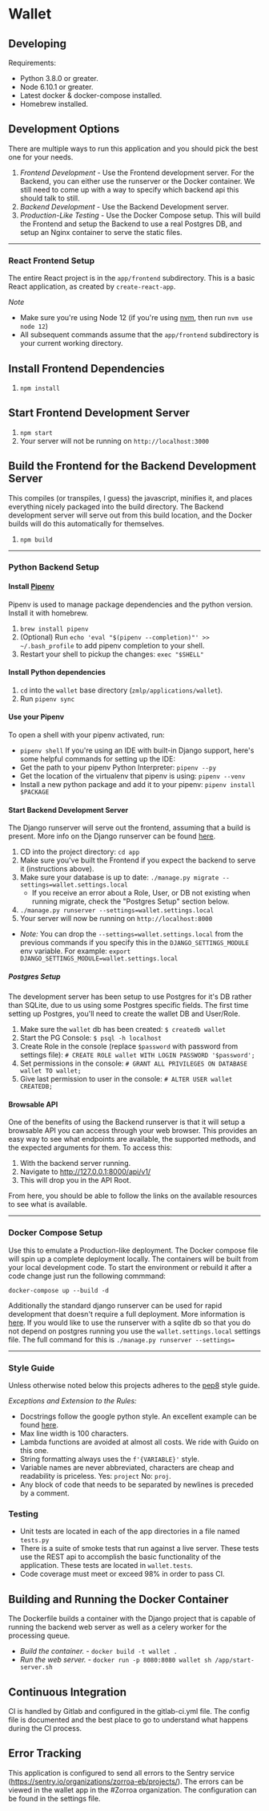 # Wallet

## Developing

Requirements:

- Python 3.8.0 or greater.
- Node 6.10.1 or greater.
- Latest docker & docker-compose installed.
- Homebrew installed.

## Development Options

There are multiple ways to run this application and you should pick the best one for your
needs.

1. _Frontend Development_ - Use the Frontend development server. For the Backend, you can
   either use the runserver or the Docker container. We still need to come up with a way
   to specify which backend api this should talk to still.
1. _Backend Development_ - Use the Backend Development server.
1. _Production-Like Testing_ - Use the Docker Compose setup. This will build the Frontend
   and setup the Backend to use a real Postgres DB, and setup an Nginx container to serve
   the static files.

---

### React Frontend Setup

The entire React project is in the `app/frontend` subdirectory. This is a basic React
application, as created by `create-react-app`.

_Note_

- Make sure you're using Node 12 (if you're using [nvm](https://github.com/nvm-sh/nvm#install--update-script),
  then run `nvm use node 12`)
- All subsequent commands assume that the `app/frontend` subdirectory is your current working
  directory.

## Install Frontend Dependencies

1. `npm install`

## Start Frontend Development Server

1. `npm start`
1. Your server will not be running on `http://localhost:3000`

## Build the Frontend for the Backend Development Server

This compiles (or transpiles, I guess) the javascript, minifies it, and places everything
nicely packaged into the build directory. The Backend development server will serve
out from this build location, and the Docker builds will do this automatically for themselves.

1. `npm build`

---

### Python Backend Setup

#### Install [Pipenv](https://github.com/pypa/pipenv)

Pipenv is used to manage package dependencies and the python version. Install it with homebrew.

1. `brew install pipenv`
2. (Optional) Run `echo 'eval "$(pipenv --completion)"' >> ~/.bash_profile` to add pipenv completion to your shell.
3. Restart your shell to pickup the changes: `exec "$SHELL"`

#### Install Python dependencies

1. `cd` into the `wallet` base directory (`zmlp/applications/wallet`).
2. Run `pipenv sync`

#### Use your Pipenv

To open a shell with your pipenv activated, run:

- `pipenv shell`
  If you're using an IDE with built-in Django support, here's some helpful commands for
  setting up the IDE:
- Get the path to your pipenv Python Interpreter: `pipenv --py`
- Get the location of the virtualenv that pipenv is using: `pipenv --venv`
- Install a new python package and add it to your pipenv: `pipenv install $PACKAGE`

#### Start Backend Development Server

The Django runserver will serve out the frontend, assuming that a build is present. More
info on the Django runserver can be found [here](https://docs.djangoproject.com/en/2.2/intro/tutorial01/#the-development-server).

1. CD into the project directory: `cd app`
1. Make sure you've built the Frontend if you expect the backend to serve it (instructions above).
1. Make sure your database is up to date: `./manage.py migrate --settings=wallet.settings.local`
   - If you receive an error about a Role, User, or DB not existing when running migrate, check the "Postgres Setup" section below.
1. `./manage.py runserver --settings=wallet.settings.local`
1. Your server will now be running on `http://localhost:8000`

- _Note:_ You can drop the `--settings=wallet.settings.local` from the previous commands
  if you specify this in the `DJANGO_SETTINGS_MODULE` env variable. For example:
  `export DJANGO_SETTINGS_MODULE=wallet.settings.local`

##### Postgres Setup

The development server has been setup to use Postgres for it's DB rather than SQLite, due
to us using some Postgres specific fields. The first time setting up Postgres, you'll need to
create the wallet DB and User/Role.

1. Make sure the `wallet` db has been created: `$ createdb wallet`
2. Start the PG Console: `$ psql -h localhost`
3. Create Role in the console (replace `$password` with password from settings file): `# CREATE ROLE wallet WITH LOGIN PASSWORD '$password';`
4. Set permissions in the console: `# GRANT ALL PRIVILEGES ON DATABASE wallet TO wallet;`
5. Give last permission to user in the console: `# ALTER USER wallet CREATEDB;`

#### Browsable API

One of the benefits of using the Backend runserver is that it will setup a browsable API you can
access through your web browser. This provides an easy way to see what endpoints are available,
the supported methods, and the expected arguments for them. To access this:

1.  With the backend server running.
2.  Navigate to http://127.0.0.1:8000/api/v1/
3.  This will drop you in the API Root.

From here, you should be able to follow the links on the available resources to see what is
available.

---

### Docker Compose Setup

Use this to emulate a Production-like deployment. The Docker compose file will spin up a
complete deployment locally. The containers will be built from your local development code.
To start the environment or rebuild it after a code change just run the following commmand:

`docker-compose up --build -d`

Additionally the standard django runserver can be used for rapid development that doesn't
require a full deployment. More information is [here](https://docs.djangoproject.com/en/2.2/intro/tutorial01/#the-development-server).
If you would like to use the runserver with a sqlite db so that you do not depend on postgres
running you use the `wallet.settings.local` settings file. The full command for this is
`./manage.py runserver --settings=`

---

### Style Guide

Unless otherwise noted below this projects adheres to the [pep8](https://www.python.org/dev/peps/pep-0008/)
style guide.

_Exceptions and Extension to the Rules:_

- Docstrings follow the google python style. An excellent example can be found
  [here](https://sphinxcontrib-napoleon.readthedocs.io/en/latest/example_google.html).
- Max line width is 100 characters.
- Lambda functions are avoided at almost all costs. We ride with Guido on this one.
- String formatting always uses the `f'{VARIABLE}'` style.
- Variable names are never abbreviated, characters are cheap and readability is priceless.
  Yes: `project` No: `proj`.
- Any block of code that needs to be separated by newlines is preceded by a comment.

### Testing

- Unit tests are located in each of the app directories in a file named `tests.py`
- There is a suite of smoke tests that run against a live server. These tests use the REST
  api to accomplish the basic functionality of the application. These tests are located in
  `wallet.tests`.
- Code coverage must meet or exceed 98% in order to pass CI.

## Building and Running the Docker Container

The Dockerfile builds a container with the Django project that is capable of running the
backend web server as well as a celery worker for the processing queue.

- _Build the container._ - `docker build -t wallet .`
- _Run the web server._ - `docker run -p 8080:8080 wallet sh /app/start-server.sh`

## Continuous Integration

CI is handled by Gitlab and configured in the gitlab-ci.yml file. The config file is
documented and the best place to go to understand what happens during the CI process.

## Error Tracking

This application is configured to send all errors to the Sentry service
(https://sentry.io/organizations/zorroa-eb/projects/). The errors can be viewed in the
wallet app in the #Zorroa organization. The configuration can be found in the
settings file.

